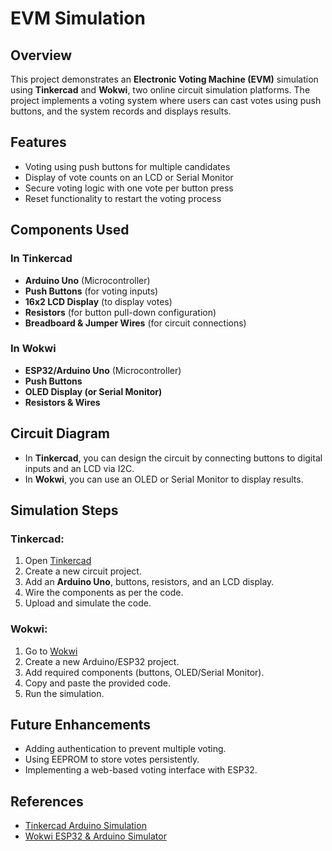# EVM Simulation 
## Overview
This project demonstrates an **Electronic Voting Machine (EVM)** simulation using **Tinkercad** and **Wokwi**, two online circuit simulation platforms. The project implements a voting system where users can cast votes using push buttons, and the system records and displays results.

## Features
- Voting using push buttons for multiple candidates
- Display of vote counts on an LCD or Serial Monitor
- Secure voting logic with one vote per button press
- Reset functionality to restart the voting process

## Components Used
### **In Tinkercad**
- **Arduino Uno** (Microcontroller)
- **Push Buttons** (for voting inputs)
- **16x2 LCD Display** (to display votes)
- **Resistors** (for button pull-down configuration)
- **Breadboard & Jumper Wires** (for circuit connections)

### **In Wokwi**
- **ESP32/Arduino Uno** (Microcontroller)
- **Push Buttons**
- **OLED Display (or Serial Monitor)**
- **Resistors & Wires**

## Circuit Diagram
- In **Tinkercad**, you can design the circuit by connecting buttons to digital inputs and an LCD via I2C.
- In **Wokwi**, you can use an OLED or Serial Monitor to display results.

## Simulation Steps
### **Tinkercad:**
1. Open [Tinkercad](https://www.tinkercad.com/)
2. Create a new circuit project.
3. Add an **Arduino Uno**, buttons, resistors, and an LCD display.
4. Wire the components as per the code.
5. Upload and simulate the code.

### **Wokwi:**
1. Go to [Wokwi](https://wokwi.com/)
2. Create a new Arduino/ESP32 project.
3. Add required components (buttons, OLED/Serial Monitor).
4. Copy and paste the provided code.
5. Run the simulation.

## Future Enhancements
- Adding authentication to prevent multiple voting.
- Using EEPROM to store votes persistently.
- Implementing a web-based voting interface with ESP32.

## References
- [Tinkercad Arduino Simulation](https://www.tinkercad.com/)
- [Wokwi ESP32 & Arduino Simulator](https://wokwi.com/)

